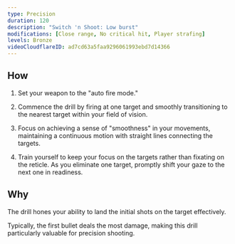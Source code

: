 ```yaml
---
type: Precision
duration: 120
description: "Switch 'n Shoot: Low burst"
modifications: [Close range, No critical hit, Player strafing]
levels: Bronze
videoCloudflareID: ad7cd63a5faa9296061993ebd7d14366
---
```


## How

1. Set your weapon to the "auto fire mode."

2. Commence the drill by firing at one target and smoothly transitioning to the nearest target within your field of vision.

3. Focus on achieving a sense of "smoothness" in your movements, maintaining a continuous motion with straight lines connecting the targets.

4. Train yourself to keep your focus on the targets rather than fixating on the reticle. As you eliminate one target, promptly shift your gaze to the next one in readiness.

## Why

The drill hones your ability to land the initial shots on the target effectively.

Typically, the first bullet deals the most damage, making this drill particularly valuable for precision shooting.
